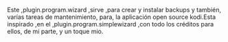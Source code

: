 Este ,plugin.program.wizard ,sirve ,para crear y instalar backups y también, varías tareas de mantenimiento, para, la aplicación open source kodi.Esta inspirado ,en el ,plugin.program.simplewizard ,con todo los créditos  para ellos, de mi parte, y un toque mio.
